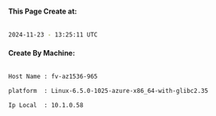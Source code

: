 
   
#### This Page Create at:

```bash

2024-11-23 - 13:25:11 UTC

```

#### Create By Machine:

```bash

Host Name : fv-az1536-965

platform  : Linux-6.5.0-1025-azure-x86_64-with-glibc2.35

Ip Local  : 10.1.0.58

```

